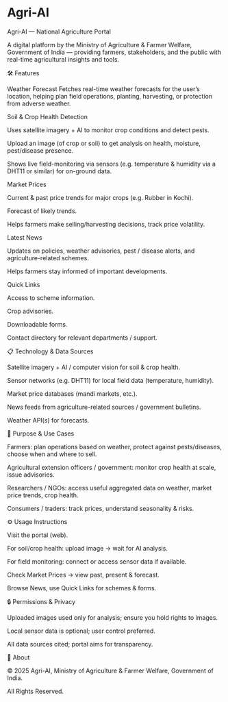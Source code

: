 # Agri-AI
Agri-AI — National Agriculture Portal

A digital platform by the Ministry of Agriculture & Farmer Welfare, Government of India — providing farmers, stakeholders, and the public with real-time agricultural insights and tools.

🛠️ Features

Weather Forecast
Fetches real-time weather forecasts for the user’s location, helping plan field operations, planting, harvesting, or protection from adverse weather.

Soil & Crop Health Detection

Uses satellite imagery + AI to monitor crop conditions and detect pests.

Upload an image (of crop or soil) to get analysis on health, moisture, pest/disease presence.

Shows live field-monitoring via sensors (e.g. temperature & humidity via a DHT11 or similar) for on-ground data.

Market Prices

Current & past price trends for major crops (e.g. Rubber in Kochi).

Forecast of likely trends.

Helps farmers make selling/harvesting decisions, track price volatility.

Latest News

Updates on policies, weather advisories, pest / disease alerts, and agriculture-related schemes.

Helps farmers stay informed of important developments.

Quick Links

Access to scheme information.

Crop advisories.

Downloadable forms.

Contact directory for relevant departments / support.

📋 Technology & Data Sources

Satellite imagery + AI / computer vision for soil & crop health.

Sensor networks (e.g. DHT11) for local field data (temperature, humidity).

Market price databases (mandi markets, etc.).

News feeds from agriculture-related sources / government bulletins.

Weather API(s) for forecasts.

🎯 Purpose & Use Cases

Farmers: plan operations based on weather, protect against pests/diseases, choose when and where to sell.

Agricultural extension officers / government: monitor crop health at scale, issue advisories.

Researchers / NGOs: access useful aggregated data on weather, market price trends, crop health.

Consumers / traders: track prices, understand seasonality & risks.

⚙️ Usage Instructions

Visit the portal (web).

For soil/crop health: upload image → wait for AI analysis.

For field monitoring: connect or access sensor data if available.

Check Market Prices → view past, present & forecast.

Browse News, use Quick Links for schemes & forms.

🔒 Permissions & Privacy

Uploaded images used only for analysis; ensure you hold rights to images.

Local sensor data is optional; user control preferred.

All data sources cited; portal aims for transparency.

📌 About

© 2025 Agri-AI, Ministry of Agriculture & Farmer Welfare, Government of India.

All Rights Reserved.
